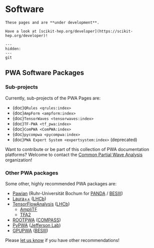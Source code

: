 <!-- cspell:ignore ampli gpupwa rootpwa Universität -->

# Software

```{warning}
These pages and are **under development**.
```

```{tip}
Have a look at [scikit-hep.org/developer](https://scikit-hep.org/developer)!
```

```{toctree}
---
hidden:
---
git
```

## PWA Software Packages

### Sub-projects

Currently, sub-projects of the PWA Pages are:

- {doc}`QRules <qrules:index>`
- {doc}`AmpForm <ampform:index>`
- {doc}`TensorWaves <tensorwaves:index>`
- {doc}`TF-PWA <tf_pwa:index>`
- {doc}`ComPWA <ComPWA:index>`
- {doc}`pycompwa <pycompwa:index>`
- {doc}`PWA Expert System <expertsystem:index>` (deprecated)

Want to contribute or be part of this collection of PWA documentation
platforms? Welcome to contact the
[Common Partial Wave Analysis](https://github.com/ComPWA) organization!

### Other PWA packages

Some other, highly recommended PWA packages are:

- [Pawian](https://panda-wiki.gsi.de/foswiki/bin/view/PWA/PawianPwaSoftware)
  (Ruhr-Universität Bochum for [PANDA](https://panda.gsi.de) /
  [BESIII](http://bes3.ihep.ac.cn))
- [Laura++](https://doi.org/10.1016/j.cpc.2018.04.017)
  ([LHCb](https://lhcb.web.cern.ch))
- [TensorFlowAnalysis](https://gitlab.cern.ch/poluekt/TensorFlowAnalysis)
  ([LHCb](https://lhcb.web.cern.ch))
  - [AmpliTF](https://github.com/apoluekt/AmpliTF)
  - [TFA2](https://github.com/apoluekt/TFA2)
- [ROOTPWA](https://github.com/ROOTPWA-Maintainers/ROOTPWA)
  ([COMPASS](https://home.cern/science/experiments/compass))
- [PyPWA](https://github.com/JeffersonLab/PyPWA)
  ([Jefferson Lab](https://www.jlab.org))
- [GPUPWA](https://sourceforge.net/projects/gpupwa)
  ([BESIII](http://bes3.ihep.ac.cn))

Please
[let us know](https://github.com/ComPWA/PWA-pages/issues/new?title=Missing%20PWA%20package)
if you have other recommendations!
